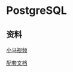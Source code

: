 # PostgreSQL



## 资料

[小马视频](https://www.bilibili.com/video/av24590479)

[配套文档](https://gitee.com/komavideo/LearnPostgreSql/)





